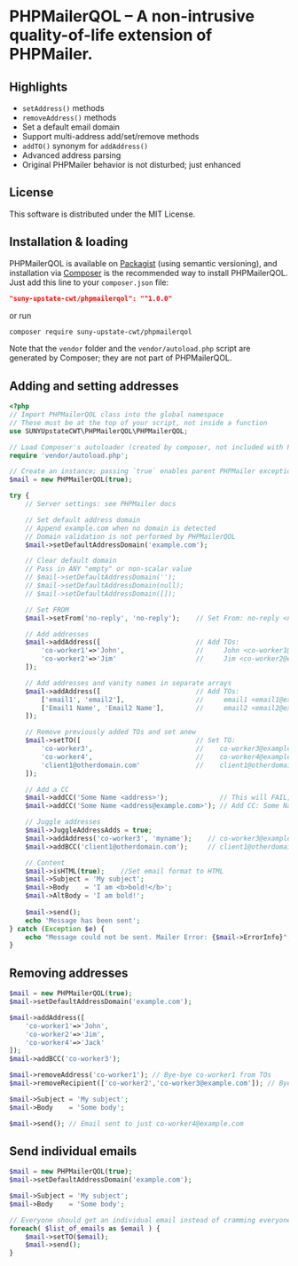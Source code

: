 # PHPMailerQOL – A non-intrusive quality-of-life extension of PHPMailer.

## Highlights
- `setAddress()` methods
- `removeAddress()` methods
- Set a default email domain
- Support multi-address add/set/remove methods
- `addTO()` synonym for `addAddress()`
- Advanced address parsing
- Original PHPMailer behavior is not disturbed; just enhanced

## License
This software is distributed under the MIT License.

## Installation & loading
PHPMailerQOL is available on [Packagist](https://packagist.org/packages/suny-upstate-cwt/phpmailerqol) (using semantic versioning), and installation via [Composer](https://getcomposer.org) is the recommended way to install PHPMailerQOL. Just add this line to your `composer.json` file:

```json
"suny-upstate-cwt/phpmailerqol": "^1.0.0"
```

or run

```sh
composer require suny-upstate-cwt/phpmailerqol
```

Note that the `vendor` folder and the `vendor/autoload.php` script are generated by Composer; they are not part of PHPMailerQOL.

## Adding and setting addresses

```php
<?php
// Import PHPMailerQOL class into the global namespace
// These must be at the top of your script, not inside a function
use SUNYUpstateCWT\PHPMailerQOL\PHPMailerQOL;

// Load Composer's autoloader (created by composer, not included with PHPMailerQOL)
require 'vendor/autoload.php';

// Create an instance; passing `true` enables parent PHPMailer exceptions
$mail = new PHPMailerQOL(true);

try {
    // Server settings: see PHPMailer docs

    // Set default address domain
    // Append example.com when no domain is detected
    // Domain validation is not performed by PHPMailerQOL
    $mail->setDefaultAddressDomain('example.com');

    // Clear default domain
    // Pass in ANY "empty" or non-scalar value
    // $mail->setDefaultAddressDomain('');
    // $mail->setDefaultAddressDomain(null);
    // $mail->setDefaultAddressDomain([]);

    // Set FROM
    $mail->setFrom('no-reply', 'no-reply');    // Set From: no-reply <no-reply@example.com>

    // Add addresses
    $mail->addAddress([                        // Add TOs:
        'co-worker1'=>'John',                  //     John <co-worker1@example.com>
        'co-worker2'=>'Jim'                    //     Jim <co-worker2@example.com>
    ]);

    // Add addresses and vanity names in separate arrays
    $mail->addAddress([                        // Add TOs:
        ['email1', 'email2'],                  //     email1 <email1@example.com>
        ['Email1 Name', 'Email2 Name'],        //     email2 <email2@example.com>
    ]);

    // Remove previously added TOs and set anew
    $mail->setTO([                             // Set TO:
        'co-worker3',                          //    co-worker3@example.com
        'co-worker4',                          //    co-worker4@example.com
        'client1@otherdomain.com'              //    client1@otherdomain.com
    ]);

    // Add a CC
    $mail->addCC('Some Name <address>');             // This will FAIL; domain must be included
    $mail->addCC('Some Name <address@example.com>'); // Add CC: Some Name <address@example.com>

    // Juggle addresses
    $mail->JuggleAddressAdds = true;
    $mail->addAddress('co-worker3', 'myname');    // co-worker3@example.com is sent to the end of the TO list; with vanity name
    $mail->addBCC('client1@otherdomain.com');     // client1@otherdomain.com is moved to the BCC

    // Content
    $mail->isHTML(true);    //Set email format to HTML
    $mail->Subject = 'My subject';
    $mail->Body    = 'I am <b>bold!</b>';
    $mail->AltBody = 'I am bold!';
    
    $mail->send();
    echo 'Message has been sent';
} catch (Exception $e) {
    echo "Message could not be sent. Mailer Error: {$mail->ErrorInfo}";
}
```

## Removing addresses

```php
$mail = new PHPMailerQOL(true);
$mail->setDefaultAddressDomain('example.com');

$mail->addAddress([
    'co-worker1'=>'John',
    'co-worker2'=>'Jim',
    'co-worker4'=>'Jack'
]);
$mail->addBCC('co-worker3');

$mail->removeAddress('co-worker1'); // Bye-bye co-worker1 from TOs
$mail->removeRecipient(['co-worker2','co-worker3@example.com']); // Bye-bye co-worker2 and 3 from TOs, CCs, and BCCs

$mail->Subject = 'My subject';
$mail->Body    = 'Some body';

$mail->send(); // Email sent to just co-worker4@example.com
```

## Send individual emails

```php
$mail = new PHPMailerQOL(true);
$mail->setDefaultAddressDomain('example.com');

$mail->Subject = 'My subject';
$mail->Body    = 'Some body';

// Everyone should get an individual email instead of cramming everyone into the BCC
foreach( $list_of_emails as $email ) {
    $mail->setTO($email);
    $mail->send();
}
```
